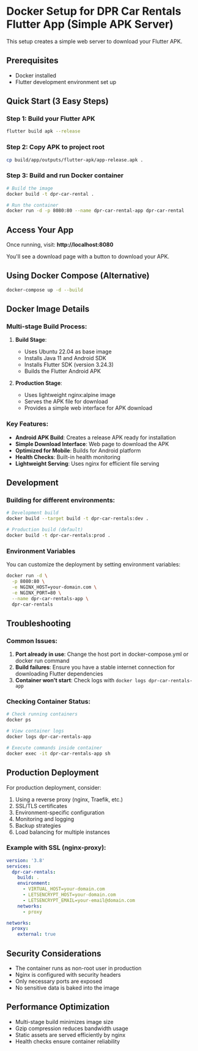 # Docker Setup for DPR Car Rentals Flutter App (Simple APK Server)

This setup creates a simple web server to download your Flutter APK.

## Prerequisites

- Docker installed
- Flutter development environment set up

## Quick Start (3 Easy Steps)

### Step 1: Build your Flutter APK
```bash
flutter build apk --release
```

### Step 2: Copy APK to project root
```bash
cp build/app/outputs/flutter-apk/app-release.apk .
```

### Step 3: Build and run Docker container
```bash
# Build the image
docker build -t dpr-car-rental .

# Run the container  
docker run -d -p 8080:80 --name dpr-car-rental-app dpr-car-rental
```

## Access Your App

Once running, visit: **http://localhost:8080**

You'll see a download page with a button to download your APK.

## Using Docker Compose (Alternative)

```bash
docker-compose up -d --build
```

## Docker Image Details

### Multi-stage Build Process:

1. **Build Stage**: 
   - Uses Ubuntu 22.04 as base image
   - Installs Java 11 and Android SDK
   - Installs Flutter SDK (version 3.24.3)
   - Builds the Flutter Android APK
   
2. **Production Stage**:
   - Uses lightweight nginx:alpine image
   - Serves the APK file for download
   - Provides a simple web interface for APK download

### Key Features:

- **Android APK Build**: Creates a release APK ready for installation
- **Simple Download Interface**: Web page to download the APK
- **Optimized for Mobile**: Builds for Android platform
- **Health Checks**: Built-in health monitoring
- **Lightweight Serving**: Uses nginx for efficient file serving

## Development

### Building for different environments:

```bash
# Development build
docker build --target build -t dpr-car-rentals:dev .

# Production build (default)
docker build -t dpr-car-rentals:prod .
```

### Environment Variables

You can customize the deployment by setting environment variables:

```bash
docker run -d \
  -p 8080:80 \
  -e NGINX_HOST=your-domain.com \
  -e NGINX_PORT=80 \
  --name dpr-car-rentals-app \
  dpr-car-rentals
```

## Troubleshooting

### Common Issues:

1. **Port already in use**: Change the host port in docker-compose.yml or docker run command
2. **Build failures**: Ensure you have a stable internet connection for downloading Flutter dependencies
3. **Container won't start**: Check logs with `docker logs dpr-car-rentals-app`

### Checking Container Status:

```bash
# Check running containers
docker ps

# View container logs
docker logs dpr-car-rentals-app

# Execute commands inside container
docker exec -it dpr-car-rentals-app sh
```

## Production Deployment

For production deployment, consider:

1. Using a reverse proxy (nginx, Traefik, etc.)
2. SSL/TLS certificates
3. Environment-specific configuration
4. Monitoring and logging
5. Backup strategies
6. Load balancing for multiple instances

### Example with SSL (nginx-proxy):

```yaml
version: '3.8'
services:
  dpr-car-rentals:
    build: .
    environment:
      - VIRTUAL_HOST=your-domain.com
      - LETSENCRYPT_HOST=your-domain.com
      - LETSENCRYPT_EMAIL=your-email@domain.com
    networks:
      - proxy

networks:
  proxy:
    external: true
```

## Security Considerations

- The container runs as non-root user in production
- Nginx is configured with security headers
- Only necessary ports are exposed
- No sensitive data is baked into the image

## Performance Optimization

- Multi-stage build minimizes image size
- Gzip compression reduces bandwidth usage
- Static assets are served efficiently by nginx
- Health checks ensure container reliability